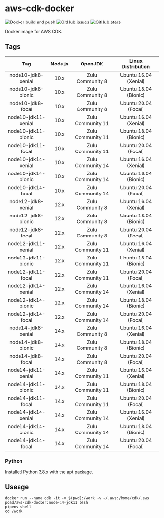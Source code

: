 # aws-cdk-docker

![Docker build and push](https://github.com/poad/aws-cdk-docker/workflows/Docker%20build%20and%20push/badge.svg)
[![GitHub issues](https://img.shields.io/github/issues/poad/aws-cdk-docker.svg "GitHub issues")](https://github.com/poad/aws-cdk-docker)
[![GitHub stars](https://img.shields.io/github/stars/poad/aws-cdk-docker.svg "GitHub stars")](https://github.com/poad/aws-cdk-docker)

Docker image for AWS CDK.

## Tags

| Tag | Node.js | OpenJDK | Linux Distribution |
|:---:|:---:|:---:|:---:|
| node10-jdk8-xenial  | 10.x | Zulu Community 8  | Ubuntu 16.04 (Xenial) |
| node10-jdk8-bionic  | 10.x | Zulu Community 8  | Ubuntu 18.04 (Bionic) |
| node10-jdk8-focal   | 10.x | Zulu Community 8  | Ubuntu 20.04 (Focal)  |
| node10-jdk11-xenial | 10.x | Zulu Community 11 | Ubuntu 16.04 (Xenial) |
| node10-jdk11-bionic | 10.x | Zulu Community 11 | Ubuntu 18.04 (Bionic) |
| node10-jdk11-focal  | 10.x | Zulu Community 11 | Ubuntu 20.04 (Focal)  |
| node10-jdk14-xenial | 10.x | Zulu Community 14 | Ubuntu 16.04 (Xenial) |
| node10-jdk14-bionic | 10.x | Zulu Community 14 | Ubuntu 18.04 (Bionic) |
| node10-jdk14-focal  | 10.x | Zulu Community 14 | Ubuntu 20.04 (Focal)  |
| node12-jdk8-xenial  | 12.x | Zulu Community 8  | Ubuntu 16.04 (Xenial) |
| node12-jdk8-bionic  | 12.x | Zulu Community 8  | Ubuntu 18.04 (Bionic) |
| node12-jdk8-focal   | 12.x | Zulu Community 8  | Ubuntu 20.04 (Focal)  |
| node12-jdk11-xenial | 12.x | Zulu Community 11 | Ubuntu 16.04 (Xenial) |
| node12-jdk11-bionic | 12.x | Zulu Community 11 | Ubuntu 18.04 (Bionic) |
| node12-jdk11-focal  | 12.x | Zulu Community 11 | Ubuntu 20.04 (Focal)  |
| node12-jdk14-xenial | 12.x | Zulu Community 14 | Ubuntu 16.04 (Xenial) |
| node12-jdk14-bionic | 12.x | Zulu Community 14 | Ubuntu 18.04 (Bionic) |
| node12-jdk14-focal  | 12.x | Zulu Community 14 | Ubuntu 20.04 (Focal)  |
| node14-jdk8-xenial  | 14.x | Zulu Community 8  | Ubuntu 16.04 (Xenial) |
| node14-jdk8-bionic  | 14.x | Zulu Community 8  | Ubuntu 18.04 (Bionic) |
| node14-jdk8-focal   | 14.x | Zulu Community 8  | Ubuntu 20.04 (Focal)  |
| node14-jdk11-xenial | 14.x | Zulu Community 11 | Ubuntu 16.04 (Xenial) |
| node14-jdk11-bionic | 14.x | Zulu Community 11 | Ubuntu 18.04 (Bionic) |
| node14-jdk11-focal  | 14.x | Zulu Community 11 | Ubuntu 20.04 (Focal)  |
| node14-jdk14-xenial | 14.x | Zulu Community 14 | Ubuntu 16.04 (Xenial) |
| node14-jdk14-bionic | 14.x | Zulu Community 14 | Ubuntu 18.04 (Bionic) |
| node14-jdk14-focal  | 14.x | Zulu Community 14 | Ubuntu 20.04 (Focal)  |

### Python

Installed Python 3.8.x with the apt package.

## Useage

```$sh
docker run --name cdk -it -v $(pwd):/work -v ~/.aws:/home/cdk/.aws poad/aws-cdk-docker:node-14-jdk11 bash
pipenv shell
cd /work
```
